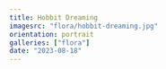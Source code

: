 ```yaml
---
title: Hobbit Dreaming
imagesrc: "flora/hobbit-dreaming.jpg"
orientation: portrait
galleries: ["flora"]
date: "2023-08-18"
---
```

